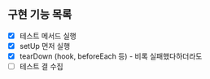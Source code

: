 ## 구현 기능 목록

- [X] 테스트 메서드 실행
- [X] setUp 먼저 실행 
- [X] tearDown (hook, beforeEach 등) - 비록 실패했다하더라도
- [ ] 테스트 결 수집